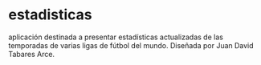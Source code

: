 # estadisticas
aplicación destinada a presentar estadísticas actualizadas de las temporadas de varias ligas de fútbol del mundo. Diseñada por Juan David Tabares Arce. 
